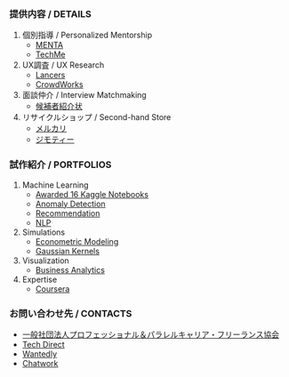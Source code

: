 ### 提供内容 / DETAILS
1. 個別指導 / Personalized Mentorship
    * [MENTA](https://menta.work/plan/15007?ref=mentor_profile)
    * [TechMe](https://techme.jp/expert/43ce202e-8b83-4b54-b8e1-c8103cf993f5)
1. UX調査 / UX Research
    * [Lancers](https://www.lancers.jp/menu/detail/1292334)
    * [CrowdWorks](https://crowdworks.jp/public/employees/5696943)
1. 面談仲介 / Interview Matchmaking
    * [候補者紹介状](https://docs.google.com/forms/d/e/1FAIpQLSc6XFzYcY2UBKbGplD6tDiPAWw2-wgZnRl5DxQ_njkw87WYsA/viewform?usp=sharing)
1. リサイクルショップ / Second-hand Store
    * [メルカリ](https://jp.mercari.com/user/profile/272985491?status=on_sale)
    * [ジモティー](https://jmty.jp/profiles/631dae4b70194d715b826755)

### 試作紹介 / PORTFOLIOS
1. Machine Learning
    * [Awarded 16 Kaggle Notebooks](https://github.com/Satoru-Shibata-JPN/Kaggle/blob/main/README.md)
    * [Anomaly Detection](https://github.com/Satoru-Shibata-JPN/AnomalyDetection/blob/main/README.md)
    * [Recommendation](https://github.com/Satoru-Shibata-JPN/Recommendation/blob/main/README.md)
    * [NLP](https://github.com/Satoru-Shibata-JPN/NLP/blob/main/README.md)
1. Simulations
    * [Econometric Modeling](https://github.com/Satoru-Shibata-JPN/EconometricModeling/blob/main/README.md)
    * [Gaussian Kernels](https://github.com/Satoru-Shibata-JPN/GaussianKernels/blob/main/README.md)
1. Visualization
    * [Business Analytics](https://github.com/Satoru-Shibata-JPN/BusinessAnalytics/blob/main/README.md)
1. Expertise
   * [Coursera](https://www.coursera.org/learner/expertise)
### お問い合わせ先 / CONTACTS
* [一般社団法人プロフェッショナル＆パラレルキャリア・フリーランス協会](https://www.freelance-jp.org/talents/27761)
* [Tech Direct](https://techdirect.jp/users/4e98de22-680c-46e7-a6ac-6e10bc6d2f9b)
* [Wantedly](https://www.wantedly.com/id/FreeAnalytics)
* [Chatwork](https://www.chatwork.com/FreeAnalytics)
